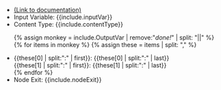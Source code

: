 <ul>
<li><a href="https://help.webex.com/en-us/article/n5595zd/Webex-Contact-Center-Setup-and-Administration-Guide#Cisco_Generic_Topic.dita_c1a3583f-39e9-4250-9bf8-d8f419da6b05" target="_blank">(Link to documentation)</a></li>
<li>Input Variable: {{include.inputVar}}</li>
<li>Content Type: {{include.contentType}}</li>

{% assign monkey = include.OutputVar | remove:"_done!_" | split: "||"  %}
{% for items in monkey  %}
{% assign these = items | split: ","  %}
<li>{{these[0] | split:":" | first}}: {{these[0] | split:":" | last}} <br>
    {{these[1] | split:":" | first}}: {{these[1] | split:":" | last}} </li>
{% endfor %}
<li>Node Exit: {{include.nodeExit}}</li>
</ul>
